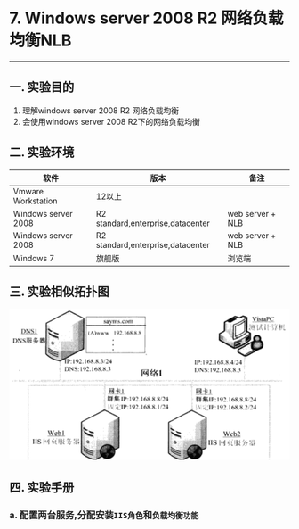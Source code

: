 # 7. Windows server 2008 R2 网络负载均衡NLB

---

## 一. 实验目的
1. 理解windows server 2008 R2 网络负载均衡
2. 会使用windows server 2008 R2下的网络负载均衡

## 二. 实验环境

|软件|版本|备注
|----|----|----|
|Vmware Workstation| 12以上 ||
|Windows server 2008| R2 standard,enterprise,datacenter|web server + NLB|
|Windows server 2008| R2 standard,enterprise,datacenter|web server + NLB|
|Windows 7| 旗舰版 | 浏览端 |

## 三. 实验相似拓扑图

![](/windows/win2008R2/appserver/image/nlb-1.png)

## 四. 实验手册

### a. 配置两台服务,分配安装`IIS角色`和`负载均衡功能`






